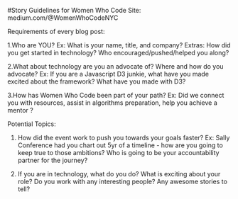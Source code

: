 #Story Guidelines for Women Who Code 
Site: medium.com/@WomenWhoCodeNYC

Requirements of every blog post: 

1.Who are YOU? 
Ex: What is your name, title, and company? 
Extras: How did you get started in technology? Who encouraged/pushed/helped you along? 

2.What about technology are you an advocate of? Where and how do you advocate? 
Ex: If you are a Javascript D3 junkie, what have you made excited about the framework? What have you made with D3? 

3.How has Women Who Code been part of your path? 
Ex: Did we connect you with resources, assist in algorithms preparation, help you achieve a mentor ? 



Potential Topics: 
1. How did the event work to push you towards your goals faster? 
Ex: Sally Conference had you chart out 5yr of a timeline - how are you going to keep true to those ambitions? Who is going to be your accountability partner for the journey? 

2. If you are in technology, what do you do? What is exciting about your role? Do you work with any interesting people? Any awesome stories to tell? 